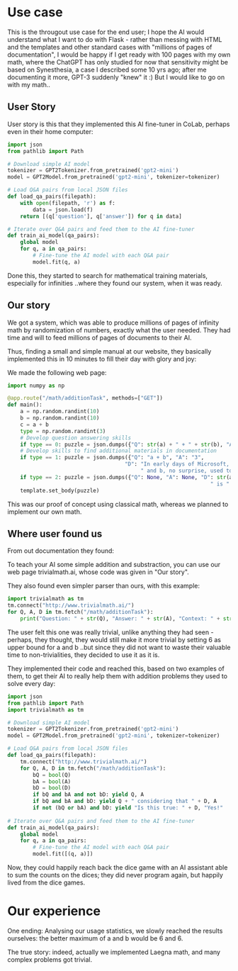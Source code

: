 # Use case

This is the througout use case for the end user; I hope the AI would understand what I want to do with Flask - rather than messing with HTML and the templates and other standard cases with "millions of pages of documentation", I would be happy if I get ready with 100 pages with my own math, where the ChatGPT has only studied for now that sensitivity might be based on Synesthesia, a case I described some 10 yrs ago; after me documenting it more, GPT-3 suddenly "knew" it :) But I would like to go on with my math..

## User Story

User story is this that they implemented this AI fine-tuner in CoLab, perhaps even in their home computer:

``` python
import json
from pathlib import Path

# Download simple AI model
tokenizer = GPT2Tokenizer.from_pretrained('gpt2-mini')
model = GPT2Model.from_pretrained('gpt2-mini', tokenizer=tokenizer)

# Load Q&A pairs from local JSON files
def load_qa_pairs(filepath):
    with open(filepath, 'r') as f:
        data = json.load(f)
    return [(q['question'], q['answer']) for q in data]

# Iterate over Q&A pairs and feed them to the AI fine-tuner
def train_ai_model(qa_pairs):
    global model
    for q, a in qa_pairs:
        # Fine-tune the AI model with each Q&A pair
        model.fit(q, a)
```

Done this, they started to search for mathematical training materials, especially for infinities ..where they found our system, when it was ready.

## Our story

We got a system, which was able to produce millions of pages of infinity math by randomization of numbers, exactly what the user needed. They had time and will to feed millions of pages of documents to their AI.

Thus, finding a small and simple manual at our website, they basically implemented this in 10 minutes to fill their day with glory and joy:

We made the following web page:

``` python
import numpy as np

@app.route("/math/additionTask", methods=["GET"])
def main():
    a = np.random.randint(10)
    b = np.random.randint(10)
    c = a + b
    type = np.random.randint(3)
    # Develop question answering skills
    if type == 0: puzzle = json.dumps({"Q": str(a) + " + " + str(b), "A": str(c), "D": None})
    # Develop skills to find additional materials in documentation
    if type == 1: puzzle = json.dumps({"Q": "a + b", "A": "3",
                                     "D": "In early days of Microsoft, a used to be " + str(a) +
                                          " and b, no surprise, used to equal with " + str(b)})
    if type == 2: puzzle = json.dumps({"Q": None, "A": None, "D": str(a) + " + " + str(b) +
                                                                " is " + str(c) + ", unless there is Major Force, in which case you are not responsible."})
    template.set_body(puzzle)
```

This was our proof of concept using classical math, whereas we planned to implement our own math.

## Where user found us

From out documentation they found:

To teach your AI some simple addition and substraction, you can use our web page trivialmath.ai, whose code was given in "Our story".

They also found even simpler parser than ours, with this example:
``` python
import trivialmath as tm
tm.connect("http://www.trivialmath.ai/")
for Q, A, D in tm.fetch("/math/additionTask"):
    print("Question: " + str(Q), "Answer: " + str(A), "Context: " + str(D))
```

The user felt this one was really trivial, unlike anything they had seen - perhaps, they thought, they would still make it more trivial by setting 6 as upper bound for a and b ..but since they did not want to waste their valuable time to non-trivialities, they decided to use it as it is.

They implemented their code and reached this, based on two examples of them, to get their AI to really help them with addition problems they used to solve every day:

``` python
import json
from pathlib import Path
import trivialmath as tm

# Download simple AI model
tokenizer = GPT2Tokenizer.from_pretrained('gpt2-mini')
model = GPT2Model.from_pretrained('gpt2-mini', tokenizer=tokenizer)

# Load Q&A pairs from local JSON files
def load_qa_pairs(filepath):
    tm.connect("http://www.trivialmath.ai/")
    for Q, A, D in tm.fetch("/math/additionTask"):
        bQ = bool(Q)
        bA = bool(A)
        bD = bool(D)
        if bQ and bA and not bD: yield Q, A
        if bQ and bA and bD: yield Q + " considering that " + D, A
        if not (bQ or bA) and bD: yield "Is this true: " + D, "Yes!"
    
# Iterate over Q&A pairs and feed them to the AI fine-tuner
def train_ai_model(qa_pairs):
    global model
    for q, a in qa_pairs:
        # Fine-tune the AI model with each Q&A pair
        model.fit([(q, a)])
```

Now, they could happily reach back the dice game with an AI assistant able to sum the counts on the dices; they did never program again, but happily lived from the dice games.

# Our experience

One ending: Analysing our usage statistics, we slowly reached the results ourselves: the better maximum of a and b would be 6 and 6.

The true story: indeed, actually we implemented Laegna math, and many complex problems got trivial.
